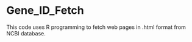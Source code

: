 # Gene_ID_Fetch
This code uses R programming to fetch web pages in .html format from NCBI database. 
